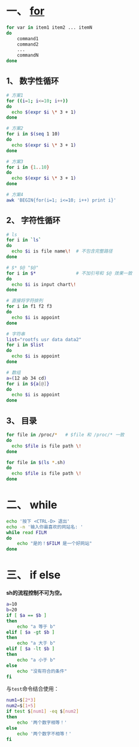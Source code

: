 # 一、 [for](https://blog.csdn.net/babyfish13/article/details/52981110)
```sh
for var in item1 item2 ... itemN
do
    command1
    command2
    ...
    commandN
done
```

## 1、 数字性循环
```sh
# 方案1
for ((i=1; i<=10; i++))
do
  echo $(expr $i \* 3 + 1)
done

# 方案2
for i in $(seq 1 10)
do
  echo $(expr $i \* 3 + 1)
done

# 方案3
for i in {1..10}
do
  echo $(expr $i \* 3 + 1)
done

# 方案4
awk 'BEGIN{for(i=1; i<=10; i++) print i}'
```

## 2、 字符性循环
```sh
# ls
for i in `ls`
do
  echo $i is file name\!  # 不包含完整路径
done

# $* $@ "$@"
for i in $*               # 不加引号和 $@ 效果一致
do
  echo $i is input chart\!
done

# 直接将字符排列
for i in f1 f2 f3
do
  echo $i is appoint
done

# 字符串
list="rootfs usr data data2"
for i in $list
do
  echo $i is appoint
done

# 数组
a=(12 ab 34 cd)
for i in ${a[@]}
do
  echo $i is appoint
done
```

## 3、 目录
```sh
for file in /proc/*   # $file 和 /proc/* 一致
do
  echo $file is file path \!
done

for file in $(ls *.sh)
do
  echo $file is file path \!
done
```

# 二、 while
```sh
echo '按下 <CTRL-D> 退出'
echo -n '输入你最喜欢的网站名: '
while read FILM
do
    echo "是的！$FILM 是一个好网站"
done
```

# 三、 if else
**sh的流程控制不可为空。**  

```sh
a=10
b=20
if [ $a == $b ]
then
    echo "a 等于 b"
elif [ $a -gt $b ]
then
    echo "a 大于 b"
elif [ $a -lt $b ]
then
    echo "a 小于 b"
else
    echo "没有符合的条件"
fi
```

与`test`命令结合使用：  
```sh
num1=$[2*3]
num2=$[1+5]
if test $[num1] -eq $[num2]
then
    echo '两个数字相等！'
else
    echo '两个数字不相等！'
fi
```
